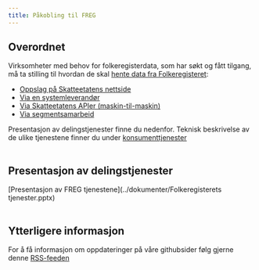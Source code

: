 ```yaml
---
title: Påkobling til FREG
---
```

## Overordnet
Virksomheter med behov for folkeregisterdata, som har søkt og fått tilgang, må ta stilling til hvordan de skal [hente data fra Folkeregisteret](https://www.skatteetaten.no/deling/folkeregisteret/intro/fa-tilgang/):

* [Oppslag på Skatteetatens nettside](https://www.skatteetaten.no/deling/opplysninger/folkeregisteropplysninger/oppslag-i-folkeregisteret/)
* [Via en systemleverandør](https://www.skatteetaten.no/deling/folkeregisteret/intro/fa-tilgang/)
* [Via Skatteetatens APIer (maskin-til-maskin)](https://skatteetaten.github.io/folkeregisteret-api-dokumentasjon/veileder-for-konsumenter/)
* [Via segmentsamarbeid](https://www.skatteetaten.no/deling/segmenter/)

Presentasjon av delingstjenester finne du nedenfor. Teknisk beskrivelse av de ulike tjenestene finner du under [konsumenttjenester](https://skatteetaten.github.io/folkeregisteret-api-dokumentasjon/konsumenttjenester/)
<br/><br/>

## Presentasjon av delingstjenester
[Presentasjon av FREG tjenestene](../dokumenter/Folkeregisterets tjenester.pptx)
<br/><br/>

## Ytterligere informasjon
For å få informasjon om oppdateringer på våre githubsider følg gjerne denne [RSS-feeden](https://skatteetaten.github.io/folkeregisteret-api-dokumentasjon/rss.xml) 
